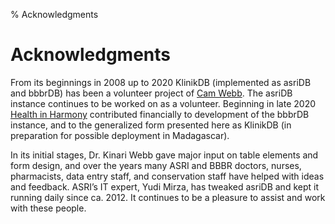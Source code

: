 % Acknowledgments

# Acknowledgments

From its beginnings in 2008 up to 2020 KlinikDB (implemented as asriDB
and bbbrDB) has been a volunteer project of
[Cam Webb](https://camwebb.info). The asriDB instance continues to be
worked on as a volunteer.  Beginning in late 2020
[Health in Harmony](https://healthinharmony.org/) contributed
financially to development of the bbbrDB instance, and to the
generalized form presented here as KlinikDB (in preparation for
possible deployment in Madagascar).

In its initial stages, Dr. Kinari Webb gave major input on table
elements and form design, and over the years many ASRI and BBBR
doctors, nurses, pharmacists, data entry staff, and conservation staff
have helped with ideas and feedback.  ASRI’s IT expert, Yudi Mirza,
has tweaked asriDB and kept it running daily since ca. 2012.  It
continues to be a pleasure to assist and work with these people.
